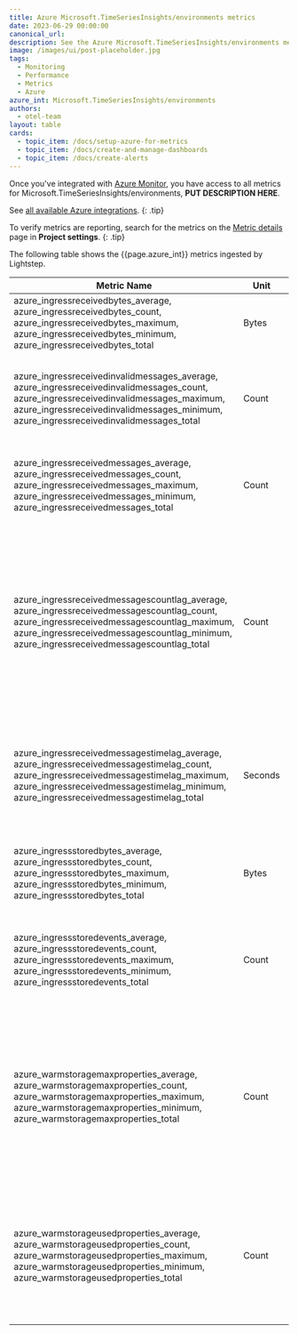 ```yaml
---
title: Azure Microsoft.TimeSeriesInsights/environments metrics
date: 2023-06-29 00:00:00
canonical_url:
description: See the Azure Microsoft.TimeSeriesInsights/environments metrics ingested by Lightstep Observability
image: /images/ui/post-placeholder.jpg
tags:
  - Monitoring
  - Performance
  - Metrics
  - Azure
azure_int: Microsoft.TimeSeriesInsights/environments
authors:
  - otel-team
layout: table
cards:
  - topic_item: /docs/setup-azure-for-metrics
  - topic_item: /docs/create-and-manage-dashboards
  - topic_item: /docs/create-alerts
---
```

Once you've integrated with [Azure Monitor](/docs/setup-azure-for-metrics), you have access to all metrics for Microsoft.TimeSeriesInsights/environments, **PUT DESCRIPTION HERE**. 

See [all available Azure integrations](/docs/azure-metrics).
{: .tip}

To verify metrics are reporting, search for the metrics on the [Metric details](/docs/manage-metric-details) page in **Project settings**.
{: .tip}

The following table shows the {{page.azure_int}} metrics ingested by Lightstep.
<table class="table-aws">
<colgroup><col span="1" style="width: 35%;" /><col span="1" style="width: 15%;" /><col span="1" style="width: 35%;" /></colgroup>
  <thead>
    <th>Metric Name</th>
    <th>Unit</th>
    <th>Description</th>
  </thead>
  <tr>
    <td>azure_ingressreceivedbytes_average, azure_ingressreceivedbytes_count, azure_ingressreceivedbytes_maximum, azure_ingressreceivedbytes_minimum, azure_ingressreceivedbytes_total</td>
    <td>Bytes</td>
    <td>Count of bytes read from all event sources</td>
  </tr>
  <tr>
    <td>azure_ingressreceivedinvalidmessages_average, azure_ingressreceivedinvalidmessages_count, azure_ingressreceivedinvalidmessages_maximum, azure_ingressreceivedinvalidmessages_minimum, azure_ingressreceivedinvalidmessages_total</td>
    <td>Count</td>
    <td>Count of invalid messages read from all Event hub or IoT hub event sources</td>
  </tr>
  <tr>
    <td>azure_ingressreceivedmessages_average, azure_ingressreceivedmessages_count, azure_ingressreceivedmessages_maximum, azure_ingressreceivedmessages_minimum, azure_ingressreceivedmessages_total</td>
    <td>Count</td>
    <td>Count of messages read from all Event hub or IoT hub event sources</td>
  </tr>
  <tr>
    <td>azure_ingressreceivedmessagescountlag_average, azure_ingressreceivedmessagescountlag_count, azure_ingressreceivedmessagescountlag_maximum, azure_ingressreceivedmessagescountlag_minimum, azure_ingressreceivedmessagescountlag_total</td>
    <td>Count</td>
    <td>Difference between the sequence number of last enqueued message in the event source partition and sequence number of messages being processed in Ingress</td>
  </tr>
  <tr>
    <td>azure_ingressreceivedmessagestimelag_average, azure_ingressreceivedmessagestimelag_count, azure_ingressreceivedmessagestimelag_maximum, azure_ingressreceivedmessagestimelag_minimum, azure_ingressreceivedmessagestimelag_total</td>
    <td>Seconds</td>
    <td>Difference between the time that the message is enqueued in the event source and the time it is processed in Ingress</td>
  </tr>
  <tr>
    <td>azure_ingressstoredbytes_average, azure_ingressstoredbytes_count, azure_ingressstoredbytes_maximum, azure_ingressstoredbytes_minimum, azure_ingressstoredbytes_total</td>
    <td>Bytes</td>
    <td>Total size of events successfully processed and available for query</td>
  </tr>
  <tr>
    <td>azure_ingressstoredevents_average, azure_ingressstoredevents_count, azure_ingressstoredevents_maximum, azure_ingressstoredevents_minimum, azure_ingressstoredevents_total</td>
    <td>Count</td>
    <td>Count of flattened events successfully processed and available for query</td>
  </tr>
  <tr>
    <td>azure_warmstoragemaxproperties_average, azure_warmstoragemaxproperties_count, azure_warmstoragemaxproperties_maximum, azure_warmstoragemaxproperties_minimum, azure_warmstoragemaxproperties_total</td>
    <td>Count</td>
    <td>Maximum number of properties used allowed by the environment for S1/S2 SKU and maximum number of properties allowed by Warm Store for PAYG SKU</td>
  </tr>
  <tr>
    <td>azure_warmstorageusedproperties_average, azure_warmstorageusedproperties_count, azure_warmstorageusedproperties_maximum, azure_warmstorageusedproperties_minimum, azure_warmstorageusedproperties_total</td>
    <td>Count</td>
    <td>Number of properties used by the environment for S1/S2 SKU and number of properties used by Warm Store for PAYG SKU</td>
  </tr>
</table>
